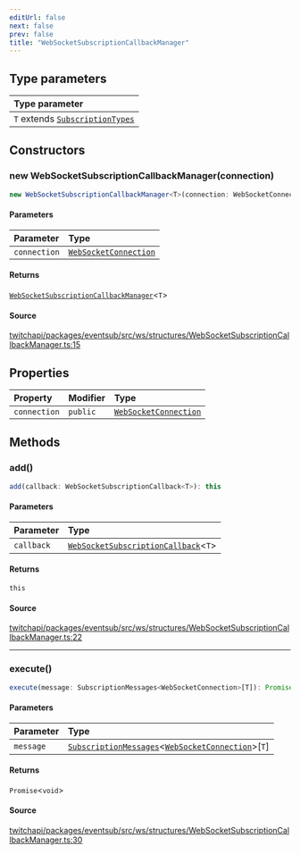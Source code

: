 ```yaml
---
editUrl: false
next: false
prev: false
title: "WebSocketSubscriptionCallbackManager"
---
```


## Type parameters

| Type parameter |
| :------ |
| `T` extends [`SubscriptionTypes`](../enumerations/SubscriptionTypes.md) |

## Constructors

### new WebSocketSubscriptionCallbackManager(connection)

```ts
new WebSocketSubscriptionCallbackManager<T>(connection: WebSocketConnection): WebSocketSubscriptionCallbackManager<T>
```

#### Parameters

| Parameter | Type |
| :------ | :------ |
| `connection` | [`WebSocketConnection`](WebSocketConnection.md) |

#### Returns

[`WebSocketSubscriptionCallbackManager`](WebSocketSubscriptionCallbackManager.md)\<`T`\>

#### Source

[twitchapi/packages/eventsub/src/ws/structures/WebSocketSubscriptionCallbackManager.ts:15](https://github.com/pablornc/twitchapi//blob/f8a75ccd701e54db4c91e2b0128974da23f25d14/packages/eventsub/src/ws/structures/WebSocketSubscriptionCallbackManager.ts#L15)

## Properties

| Property | Modifier | Type |
| :------ | :------ | :------ |
| `connection` | `public` | [`WebSocketConnection`](WebSocketConnection.md) |

## Methods

### add()

```ts
add(callback: WebSocketSubscriptionCallback<T>): this
```

#### Parameters

| Parameter | Type |
| :------ | :------ |
| `callback` | [`WebSocketSubscriptionCallback`](../type-aliases/WebSocketSubscriptionCallback.md)\<`T`\> |

#### Returns

`this`

#### Source

[twitchapi/packages/eventsub/src/ws/structures/WebSocketSubscriptionCallbackManager.ts:22](https://github.com/pablornc/twitchapi//blob/f8a75ccd701e54db4c91e2b0128974da23f25d14/packages/eventsub/src/ws/structures/WebSocketSubscriptionCallbackManager.ts#L22)

***

### execute()

```ts
execute(message: SubscriptionMessages<WebSocketConnection>[T]): Promise<void>
```

#### Parameters

| Parameter | Type |
| :------ | :------ |
| `message` | [`SubscriptionMessages`](../interfaces/SubscriptionMessages.md)\<[`WebSocketConnection`](WebSocketConnection.md)\>\[`T`\] |

#### Returns

`Promise`\<`void`\>

#### Source

[twitchapi/packages/eventsub/src/ws/structures/WebSocketSubscriptionCallbackManager.ts:30](https://github.com/pablornc/twitchapi//blob/f8a75ccd701e54db4c91e2b0128974da23f25d14/packages/eventsub/src/ws/structures/WebSocketSubscriptionCallbackManager.ts#L30)
